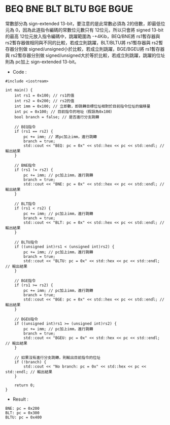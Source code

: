 # BEQ BNE BLT BLTU BGE BGUE
常數部分為 sign-extended 13-bit，要注意的是此常數必須為 2的倍數，即最低位元為 0，因為此道指令編碼的常數位元數只有 12位元，所以只會將 signed 13-bit的最高 12位元放入指令編碼中，跳躍範圍為 -+4Kib，BEQ/BNE將 rs1暫存器與 rs2暫存器做相同與不同的比較，若成立則跳躍，BLT/BLTU將 rs1暫存器與 rs2暫存器分別做 signed/unsigned小於比較，若成立則跳躍，BGE/BGEU將 rs1暫存器與 rs2暫存器分別做 signed/unsigned大於等於比較，若成立則跳躍，跳躍的位址則為 pc加上 sign-extended 13-bit。

* Code :
```
#include <iostream>

int main() {
    int rs1 = 0x100; // rs1的值
    int rs2 = 0x200; // rs2的值
    int imm = 0x100; // 立即數，即跳轉目標位址相對於目前指令位址的偏移量
    int pc = 0x100; // 目前指令的地址（假設為0x100）
    bool branch = false; // 是否進行分支跳轉

    // BEQ指令
    if (rs1 == rs2) {
        pc += imm; // 將pc加上imm，進行跳轉
        branch = true;
        std::cout << "BEQ: pc = 0x" << std::hex << pc << std::endl; // 輸出結果
    }

    // BNE指令
    if (rs1 != rs2) {
        pc += imm; // pc加上imm，進行跳轉
        branch = true;
        std::cout << "BNE: pc = 0x" << std::hex << pc << std::endl; // 輸出結果
    }

    // BLT指令
    if (rs1 < rs2) {
        pc += imm; // pc加上imm，進行跳轉
        branch = true;
        std::cout << "BLT: pc = 0x" << std::hex << pc << std::endl; // 輸出結果
    }

    // BLTU指令
    if ((unsigned int)rs1 < (unsigned int)rs2) {
        pc += imm; // pc加上imm，進行跳轉
        branch = true;
        std::cout << "BLTU: pc = 0x" << std::hex << pc << std::endl; // 輸出結果
    }

    // BGE指令
    if (rs1 >= rs2) {
        pc += imm; // pc加上imm，進行跳轉
        branch = true;
        std::cout << "BGE: pc = 0x" << std::hex << pc << std::endl; // 輸出結果
    }

    // BGEU指令
    if ((unsigned int)rs1 >= (unsigned int)rs2) {
        pc += imm; // pc加上imm，進行跳轉
        branch = true;
        std::cout << "BGEU: pc = 0x" << std::hex << pc << std::endl; // 輸出結果
    }

    // 如果沒有進行分支跳轉，則輸出目前指令的位址
    if (!branch) {
        std::cout << "No branch: pc = 0x" << std::hex << pc << std::endl; // 輸出結果
    }

    return 0;
}
```

* Result :
```
BNE: pc = 0x200
BLT: pc = 0x300
BLTU: pc = 0x400
```

